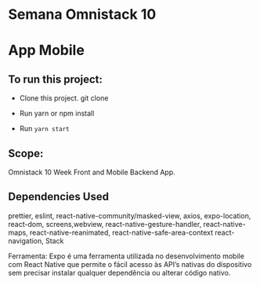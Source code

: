# Semana Omnistack 10

# App Mobile

## To run this project:

- Clone this project.
	git clone

- Run yarn or npm install

- Run `yarn start`


## Scope:

Omnistack 10 Week Front and Mobile Backend App.

## Dependencies Used
prettier, eslint, react-native-community/masked-view, axios, expo-location, react-dom, screens,webview, react-native-gesture-handler, react-native-maps, react-native-reanimated, react-native-safe-area-context
react-navigation, Stack

Ferramenta: Expo é uma ferramenta utilizada no desenvolvimento mobile com React Native que permite o fácil acesso às API’s nativas do dispositivo sem precisar instalar qualquer dependência ou alterar código nativo.


